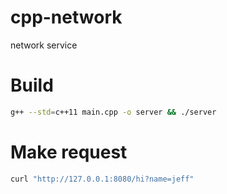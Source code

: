 # cpp-network
network service

# Build
```bash
g++ --std=c++11 main.cpp -o server && ./server
```

# Make request
```bash
curl "http://127.0.0.1:8080/hi?name=jeff"
```